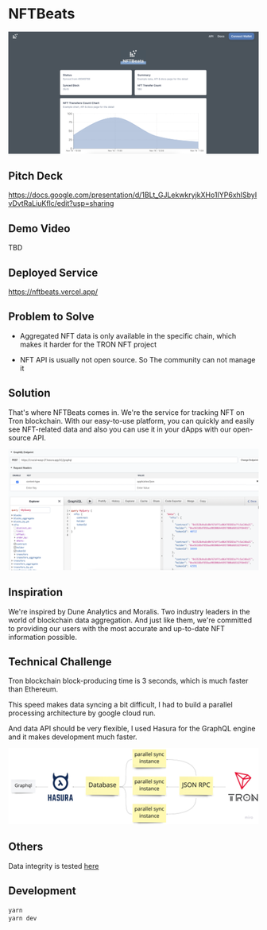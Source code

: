 # NFTBeats

![stats](./docs/stats.png)

## Pitch Deck

https://docs.google.com/presentation/d/1BLt_GJLekwkryjkXHo1IYP6xhISbyIvDvtRaLiuKflc/edit?usp=sharing

## Demo Video

TBD

## Deployed Service

https://nftbeats.vercel.app/

## Problem to Solve

- Aggregated NFT data is only available in the specific chain, which makes it harder for the TRON NFT project

- NFT API is usually not open source. So The community can not manage it

## Solution

That's where NFTBeats comes in. We're the service for tracking NFT on Tron blockchain. With our easy-to-use platform, you can quickly and easily see NFT-related data and also you can use it in your dApps with our open-source API.

![api](./docs/api.png)

## Inspiration

We're inspired by Dune Analytics and Moralis. Two industry leaders in the world of blockchain data aggregation. And just like them, we're committed to providing our users with the most accurate and up-to-date NFT information possible.

## Technical Challenge

Tron blockchain block-producing time is 3 seconds, which is much faster than Ethereum.

This speed makes data syncing a bit difficult, I had to build a parallel processing architecture by google cloud run.

And data API should be very flexible, I used Hasura for the GraphQL engine and it makes development much faster.

![how-it-works](./docs/how-it-works.jpg)

## Others

Data integrity is tested [here](./docs/data-integrity.md)

## Development

```
yarn
yarn dev
```
